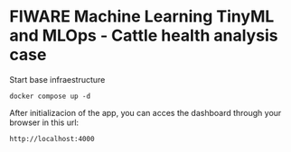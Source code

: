 # FIWARE Machine Learning TinyML and MLOps - Cattle health analysis case

Start base infraestructure
```
docker compose up -d
```
After initializacion of the app, you can acces the dashboard through your browser in this url:

```
http://localhost:4000
```

